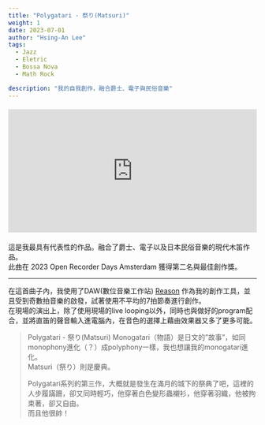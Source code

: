 ```yaml
---
title: "Polygatari - 祭り(Matsuri)"
weight: 1
date: 2023-07-01
author: "Hsing-An Lee"
tags: 
  - Jazz
  - Eletric
  - Bossa Nova
  - Math Rock

description: "我的自我創作，融合爵士、電子與民俗音樂"
---
```


<div class="youtube-embed" style="max-width:900px; margin: 1.2rem 0;">
  <iframe width="100%" height="250" src="https://www.youtube.com/embed/gMag4XdDU_A?" title="Polygatari-Matsuri" frameborder="0" allow="accelerometer; autoplay; clipboard-write; encrypted-media; gyroscope; picture-in-picture" allowfullscreen></iframe>
</div>

這是我最具有代表性的作品。融合了爵士、電子以及日本民俗音樂的現代木笛作品。  
此曲在 2023 Open Recorder Days Amsterdam 獲得第二名與最佳創作獎。

---
在這首曲子內，我使用了DAW(數位音樂工作站) [Reason](https://www.reasonstudios.com/?srsltid=AfmBOopOlDXSckGj6--NEWvOwjHG2pdTewFIFo40HpLlqW3qNLOWqujq) 作為我的創作工具，並且受到奇數拍音樂的啟發，試著使用不平均的7拍節奏進行創作。  
在現場的演出上，除了使用現場的live looping以外，同時也與做好的program配合，並將直笛的聲音輸入進電腦內，在音色的選擇上藉由效果器又多了更多可能。

>Polygatari - 祭り(Matsuri)
>Monogatari（物語）是日文的”故事”，如同monophony進化（？）成polyphony一樣，我也想讓我的monogatari進化。  
>Matsuri（祭り）則是慶典。  
>
>Polygatari系列的第三作，大概就是發生在滿月的城下的祭典了吧，這裡的人步履蹣跚，卻又同時輕巧，他穿著白色變形蟲襯衫，他穿著羽織，他被拘束著，卻又自由。  
>而且他很帥！
